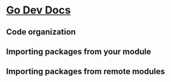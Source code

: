# [Go Dev Docs](https://go.dev/doc/code#ImportingLocal)

## Code organization
## Importing packages from your module
## Importing packages from remote modules
